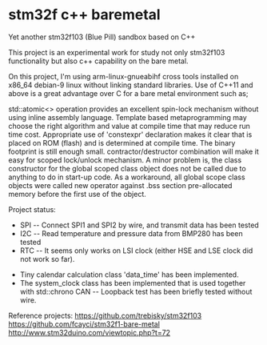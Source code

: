 # stm32f c++ baremetal
Yet another stm32f103 (Blue Pill) sandbox based on C++

This project is an experimental work for study not only stm32f103 functionality but also c++ capability on the bare metal.

On this project, I'm using arm-linux-gnueabihf cross tools installed on x86_64 debian-9 linux without linking standard libraries. Use of C++11 and above is a great advantage over C for a bare metal environment such as;

std::atomic<> operation provides an excellent spin-lock mechanism without using inline assembly language.
Template based metaprogramming may choose the right algorithm and value at compile time that may reduce run time cost.
Appropriate use of 'constexpr' declaration makes it clear that is placed on ROM (flash) and is determined at compile time.
The binary footprint is still enough small.
contractor/destructor combination will make it easy for scoped lock/unlock mechanism.
A minor problem is, the class constructor for the global scoped class object does not be called due to anything to do in start-up code. As a workaround, all global scope class objects were called new operator against .bss section pre-allocated memory before the first use of the object.

Project status:

- SPI -- Connect SPI1 and SPI2 by wire, and transmit data has been tested
- I2C -- Read temperature and pressure data from BMP280 has been tested
- RTC -- It seems only works on LSI clock (either HSE and LSE clock did not work so far).
 * Tiny calendar calculation class 'data_time' has been implemented.
 * The system_clock class has been implemented that is used together with std::chrono
CAN -- Loopback test has been briefly tested without wire.

Reference projects:
https://github.com/trebisky/stm32f103
https://github.com/fcayci/stm32f1-bare-metal
http://www.stm32duino.com/viewtopic.php?t=72
